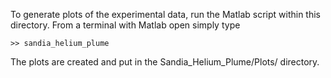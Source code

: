 To generate plots of the experimental data, run the Matlab script within this directory.  From a terminal with Matlab open simply type
```
>> sandia_helium_plume
```
The plots are created and put in the Sandia_Helium_Plume/Plots/ directory.
